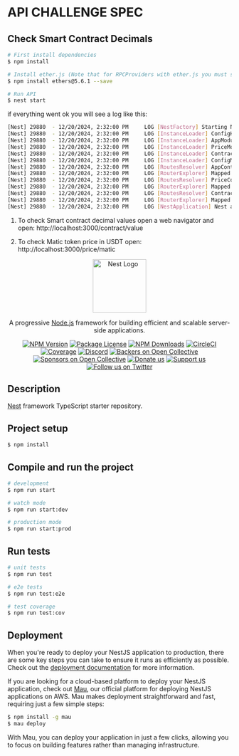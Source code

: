 # API CHALLENGE SPEC
## Check Smart Contract Decimals

```bash
# First install dependencies
$ npm install

# Install ether.js (Note that for RPCProviders with ether.js you must specify version 5 when install)
$ npm install ethers@5.6.1 --save

# Run API
$ nest start
```
if everything went ok you will see a log like this:
```bash
[Nest] 29880  - 12/20/2024, 2:32:00 PM     LOG [NestFactory] Starting Nest application...
[Nest] 29880  - 12/20/2024, 2:32:00 PM     LOG [InstanceLoader] ConfigHostModule dependencies initialized +35ms
[Nest] 29880  - 12/20/2024, 2:32:00 PM     LOG [InstanceLoader] AppModule dependencies initialized +0ms
[Nest] 29880  - 12/20/2024, 2:32:00 PM     LOG [InstanceLoader] PriceModule dependencies initialized +0ms
[Nest] 29880  - 12/20/2024, 2:32:00 PM     LOG [InstanceLoader] ContractModule dependencies initialized +0ms
[Nest] 29880  - 12/20/2024, 2:32:00 PM     LOG [InstanceLoader] ConfigModule dependencies initialized +1ms
[Nest] 29880  - 12/20/2024, 2:32:00 PM     LOG [RoutesResolver] AppController {/}: +17ms
[Nest] 29880  - 12/20/2024, 2:32:00 PM     LOG [RouterExplorer] Mapped {/, GET} route +7ms
[Nest] 29880  - 12/20/2024, 2:32:00 PM     LOG [RoutesResolver] PriceController {/price}: +0ms
[Nest] 29880  - 12/20/2024, 2:32:00 PM     LOG [RouterExplorer] Mapped {/price/matic, GET} route +2ms
[Nest] 29880  - 12/20/2024, 2:32:00 PM     LOG [RoutesResolver] ContractController {/contract}: +0ms
[Nest] 29880  - 12/20/2024, 2:32:00 PM     LOG [RouterExplorer] Mapped {/contract/value, GET} route +1ms
[Nest] 29880  - 12/20/2024, 2:32:00 PM     LOG [NestApplication] Nest application successfully started +2ms
```
1. To check Smart contract decimal values open a web navigator and open:
   http://localhost:3000/contract/value

2. To check Matic token price in USDT open:
       http://localhost:3000/price/matic



   
<p align="center">
  <a href="http://nestjs.com/" target="blank"><img src="https://nestjs.com/img/logo-small.svg" width="120" alt="Nest Logo" /></a>
</p>

[circleci-image]: https://img.shields.io/circleci/build/github/nestjs/nest/master?token=abc123def456
[circleci-url]: https://circleci.com/gh/nestjs/nest

  <p align="center">A progressive <a href="http://nodejs.org" target="_blank">Node.js</a> framework for building efficient and scalable server-side applications.</p>
    <p align="center">
<a href="https://www.npmjs.com/~nestjscore" target="_blank"><img src="https://img.shields.io/npm/v/@nestjs/core.svg" alt="NPM Version" /></a>
<a href="https://www.npmjs.com/~nestjscore" target="_blank"><img src="https://img.shields.io/npm/l/@nestjs/core.svg" alt="Package License" /></a>
<a href="https://www.npmjs.com/~nestjscore" target="_blank"><img src="https://img.shields.io/npm/dm/@nestjs/common.svg" alt="NPM Downloads" /></a>
<a href="https://circleci.com/gh/nestjs/nest" target="_blank"><img src="https://img.shields.io/circleci/build/github/nestjs/nest/master" alt="CircleCI" /></a>
<a href="https://coveralls.io/github/nestjs/nest?branch=master" target="_blank"><img src="https://coveralls.io/repos/github/nestjs/nest/badge.svg?branch=master#9" alt="Coverage" /></a>
<a href="https://discord.gg/G7Qnnhy" target="_blank"><img src="https://img.shields.io/badge/discord-online-brightgreen.svg" alt="Discord"/></a>
<a href="https://opencollective.com/nest#backer" target="_blank"><img src="https://opencollective.com/nest/backers/badge.svg" alt="Backers on Open Collective" /></a>
<a href="https://opencollective.com/nest#sponsor" target="_blank"><img src="https://opencollective.com/nest/sponsors/badge.svg" alt="Sponsors on Open Collective" /></a>
  <a href="https://paypal.me/kamilmysliwiec" target="_blank"><img src="https://img.shields.io/badge/Donate-PayPal-ff3f59.svg" alt="Donate us"/></a>
    <a href="https://opencollective.com/nest#sponsor"  target="_blank"><img src="https://img.shields.io/badge/Support%20us-Open%20Collective-41B883.svg" alt="Support us"></a>
  <a href="https://twitter.com/nestframework" target="_blank"><img src="https://img.shields.io/twitter/follow/nestframework.svg?style=social&label=Follow" alt="Follow us on Twitter"></a>
</p>
  <!--[![Backers on Open Collective](https://opencollective.com/nest/backers/badge.svg)](https://opencollective.com/nest#backer)
  [![Sponsors on Open Collective](https://opencollective.com/nest/sponsors/badge.svg)](https://opencollective.com/nest#sponsor)-->

## Description

[Nest](https://github.com/nestjs/nest) framework TypeScript starter repository.

## Project setup

```bash
$ npm install
```

## Compile and run the project

```bash
# development
$ npm run start

# watch mode
$ npm run start:dev

# production mode
$ npm run start:prod
```

## Run tests

```bash
# unit tests
$ npm run test

# e2e tests
$ npm run test:e2e

# test coverage
$ npm run test:cov
```

## Deployment

When you're ready to deploy your NestJS application to production, there are some key steps you can take to ensure it runs as efficiently as possible. Check out the [deployment documentation](https://docs.nestjs.com/deployment) for more information.

If you are looking for a cloud-based platform to deploy your NestJS application, check out [Mau](https://mau.nestjs.com), our official platform for deploying NestJS applications on AWS. Mau makes deployment straightforward and fast, requiring just a few simple steps:

```bash
$ npm install -g mau
$ mau deploy
```

With Mau, you can deploy your application in just a few clicks, allowing you to focus on building features rather than managing infrastructure.

